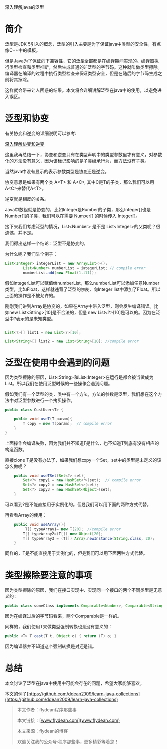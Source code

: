 深入理解java的泛型

# 简介

泛型是JDK 5引入的概念，泛型的引入主要是为了保证java中类型的安全性，有点像C++中的模板。

但是Java为了保证向下兼容性，它的泛型全部都是在编译期间实现的。编译器执行类型检查和类型推断，然后生成普通的非泛型的字节码。这种就叫做类型擦除。编译器在编译的过程中执行类型检查来保证类型安全，但是在随后的字节码生成之前将其擦除。

这样就会带来让人困惑的结果。本文将会详细讲解泛型在java中的使用，以避免进入误区。

# 泛型和协变

有关协变和逆变的详细说明可以参考:

[深入理解协变和逆变](http://www.flydean.com/scala-covariance-contravariant/)

这里我再总结一下，协变和逆变只有在类型声明中的类型参数里才有意义，对参数化的方法没有意义，因为该标记影响的是子类继承行为，而方法没有子类。

当然java中没有显示的表示参数类型是协变还是逆变。

协变意思是如果有两个类 A&lt;T> 和 A&lt;C>, 其中C是T的子类，那么我们可以用A&lt;C>来替代A&lt;T>。

逆变就是相反的关系。

Java中数组就是协变的，比如Integer是Number的子类，那么Integer[]也是 Number[]的子类，我们可以在需要 Number[] 的时候传入 Integer[]。

接下来我们考虑泛型的情况，List&lt;Number> 是不是 List&lt;Integer>的父类呢？很遗憾，并不是。

我们得出这样一个结论：泛型不是协变的。

为什么呢？我们举个例子：

~~~java
List<Integer> integerList = new ArrayList<>();
        List<Number> numberList = integerList; // compile error
        numberList.add(new Float(1.111));
~~~

假如integerList可以赋值给numberList，那么numberList可以添加任意Number类型，比如Float，这样就违背了泛型的初衷，向Integer list中添加了Float。所以上面的操作是不被允许的。

刚刚我们讲到Array是协变的，如果在Array中带入泛型，则会发生编译错误。比如new List&lt;String>[10]是不合法的，但是 new List&lt;?>[10]是可以的。因为在泛型中?表示的是未知类型。

~~~java

List<?>[] list1 = new List<?>[10];

List<String>[] list2 = new List<String>[10]; //compile error
~~~

# 泛型在使用中会遇到的问题

因为类型擦除的原因，List&lt;String>和List&lt;Integer>在运行是都会被当做成为List。所以我们在使用泛型时候的一些操作会遇到问题。

假如我们有一个泛型的类，类中有一个方法，方法的参数是泛型，我们想在这个方法中对泛型参数进行一个拷贝操作。

~~~java
public class CustUser<T> {

    public void useT(T param){
        T copy = new T(param);  // compile error
    }
}
~~~

上面操作会编译失败，因为我们并不知道T是什么，也不知道T到底有没有相应的构造函数。

直接clone T是没有办法了，如果我们想copy一个Set，set中的类型是未定义的该怎么做呢？

~~~java
    public void useTSet(Set<?> set){
        Set<?> copy1 = new HashSet<?>(set);  // compile error
        Set<?> copy2 = new HashSet<>(set);
        Set<?> copy3 = new HashSet<Object>(set);  
    }
~~~

可以看到?是不能直接用于实例化的。但是我们可以用下面的两种方式代替。

再看看Array的使用：

~~~java
    public void useArray(){
         T[] typeArray1= new T[20];  //compile error
        T[] typeArray2=(T[]) new Object[20];
        T[] typeArray3 = (T[]) Array.newInstance(String.class, 20);
    }
~~~
同样的，T是不能直接用于实例化的，但是我们可以用下面两种方式代替。

# 类型擦除要注意的事项

因为类型擦除的原因，我们在接口实现中，实现同一个接口的两个不同类型是无意义的：

~~~java
public class someClass implements Comparable<Number>, Comparable<String> { ... } // no
~~~

因为在编译过后的字节码看来，两个Comparable是一样的。

同样的，我们使用T来做类型强制转换也是没有意义的：

~~~java
public <T> T cast(T t, Object o) { return (T) o; }
~~~

因为编译器并不知道这个强制转换是对还是错。

# 总结

本文讨论了泛型在java中使用中可能会存在的问题，希望大家能够喜欢。

本文的例子[https://github.com/ddean2009/learn-java-collections](https://github.com/ddean2009/learn-java-collections)

> 本文作者：flydean程序那些事
> 
> 本文链接：[www.flydean.com](www.flydean.com)
> 
> 本文来源：flydean的博客
> 
> 欢迎关注我的公众号:程序那些事，更多精彩等着您！













